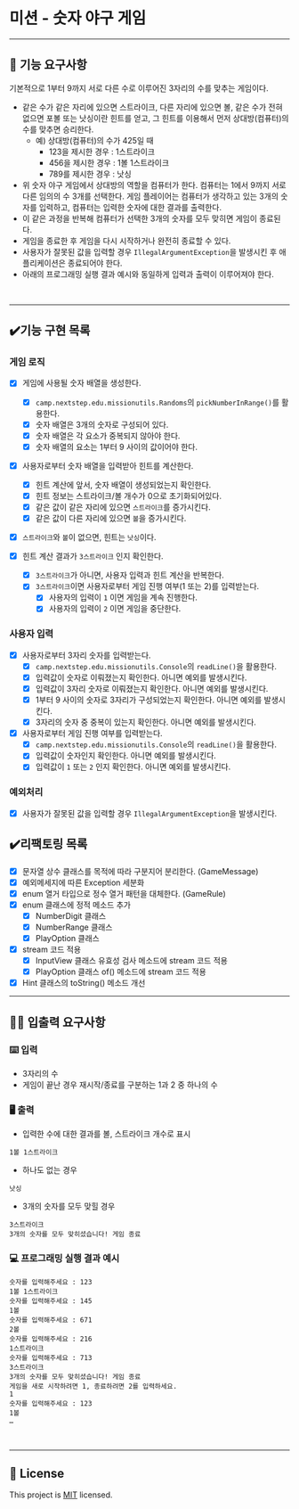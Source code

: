# 미션 - 숫자 야구 게임

---

## 🚀 기능 요구사항

기본적으로 1부터 9까지 서로 다른 수로 이루어진 3자리의 수를 맞추는 게임이다.

- 같은 수가 같은 자리에 있으면 스트라이크, 다른 자리에 있으면 볼, 같은 수가 전혀 없으면 포볼 또는 낫싱이란 힌트를 얻고, 그 힌트를 이용해서 먼저 상대방(컴퓨터)의 수를 맞추면 승리한다.
  - 예) 상대방(컴퓨터)의 수가 425일 때
    - 123을 제시한 경우 : 1스트라이크
    - 456을 제시한 경우 : 1볼 1스트라이크
    - 789를 제시한 경우 : 낫싱
- 위 숫자 야구 게임에서 상대방의 역할을 컴퓨터가 한다. 컴퓨터는 1에서 9까지 서로 다른 임의의 수 3개를 선택한다. 게임 플레이어는 컴퓨터가 생각하고 있는 3개의 숫자를 입력하고, 컴퓨터는 입력한 숫자에 대한 결과를 출력한다.
- 이 같은 과정을 반복해 컴퓨터가 선택한 3개의 숫자를 모두 맞히면 게임이 종료된다.
- 게임을 종료한 후 게임을 다시 시작하거나 완전히 종료할 수 있다.
- 사용자가 잘못된 값을 입력할 경우 `IllegalArgumentException`을 발생시킨 후 애플리케이션은 종료되어야 한다.
- 아래의 프로그래밍 실행 결과 예시와 동일하게 입력과 출력이 이루어져야 한다.

<br>

---
## ✔️기능 구현 목록
### 게임 로직
- [x] 게임에 사용될 숫자 배열을 생성한다.
  - [x] `camp.nextstep.edu.missionutils.Randoms`의 `pickNumberInRange()`를 활용한다.
  - [x] 숫자 배열은 3개의 숫자로 구성되어 있다.
  - [x] 숫자 배열은 각 요소가 중복되지 않아야 한다.
  - [x] 숫자 배열의 요소는 1부터 9 사이의 값이어야 한다.

- [x] 사용자로부터 숫자 배열을 입력받아 힌트를 계산한다.
  - [x] 힌트 계산에 앞서, 숫자 배열이 생성되었는지 확인한다.
  - [x] 힌트 정보는 스트라이크/볼 개수가 0으로 초기화되어있다.
  - [x] 같은 값이 같은 자리에 있으면 `스트라이크`를 증가시킨다.
  - [x] 같은 값이 다른 자리에 있으면 `볼`을 증가시킨다.
  
- [x] `스트라이크`와 `볼`이 없으면, 힌트는 `낫싱`이다.

- [x] 힌트 계산 결과가 `3스트라이크` 인지 확인한다.
  - [x] `3스트라이크`가 아니면, 사용자 입력과 힌트 계산을 반복한다.
  - [x] `3스트라이크`이면 사용자로부터 게임 진행 여부(1 또는 2)를 입력받는다.
    - [x] 사용자의 입력이 `1` 이면 게임을 계속 진행한다.
    - [x] 사용자의 입력이 `2` 이면 게임을 중단한다.

### 사용자 입력
- [x] 사용자로부터 3자리 숫자를 입력받는다.
  - [x] `camp.nextstep.edu.missionutils.Console`의 `readLine()`을 활용한다.
  - [x] 입력값이 숫자로 이뤄졌는지 확인한다. 아니면 예외를 발생시킨다.
  - [x] 입력값이 3자리 숫자로 이뤄졌는지 확인한다. 아니면 예외를 발생시킨다.
  - [x] 1부터 9 사이의 숫자로 3자리가 구성되었는지 확인한다. 아니면 예외를 발생시킨다.
  - [x] 3자리의 숫자 중 중복이 있는지 확인한다. 아니면 예외를 발생시킨다.

- [x] 사용자로부터 게임 진행 여부를 입력받는다.
  - [x] `camp.nextstep.edu.missionutils.Console`의 `readLine()`을 활용한다.
  - [x] 입력값이 숫자인지 확인한다. 아니면 예외를 발생시킨다.
  - [x] 입력값이 `1` 또는 `2` 인지 확인한다. 아니면 예외를 발생시킨다.

### 예외처리
- [x] 사용자가 잘못된 값을 입력할 경우 `IllegalArgumentException`을 발생시킨다.


## ✔️리팩토링 목록
- [x] 문자열 상수 클래스를 목적에 따라 구분지어 분리한다. (GameMessage)
- [x] 예외메세지에 따른 Exception 세분화
- [x] enum 열거 타입으로 정수 열거 패턴을 대체한다. (GameRule)
- [x] enum 클래스에 정적 메소드 추가
  - [x] NumberDigit 클래스
  - [x] NumberRange 클래스
  - [x] PlayOption 클래스
- [x] stream 코드 적용
  - [x] InputView 클래스 유효성 검사 메소드에 stream 코드 적용
  - [x] PlayOption 클래스 of() 메소드에 stream 코드 적용
- [x] Hint 클래스의 toString() 메소드 개선

---

## ✍🏻 입출력 요구사항

### ⌨️ 입력

- 3자리의 수
- 게임이 끝난 경우 재시작/종료를 구분하는 1과 2 중 하나의 수

### 🖥 출력

- 입력한 수에 대한 결과를 볼, 스트라이크 개수로 표시

```
1볼 1스트라이크
```

- 하나도 없는 경우

```
낫싱
```

- 3개의 숫자를 모두 맞힐 경우

```
3스트라이크
3개의 숫자를 모두 맞히셨습니다! 게임 종료
```

### 💻 프로그래밍 실행 결과 예시

```
숫자를 입력해주세요 : 123
1볼 1스트라이크
숫자를 입력해주세요 : 145
1볼 
숫자를 입력해주세요 : 671
2볼 
숫자를 입력해주세요 : 216
1스트라이크 
숫자를 입력해주세요 : 713
3스트라이크 
3개의 숫자를 모두 맞히셨습니다! 게임 종료
게임을 새로 시작하려면 1, 종료하려면 2를 입력하세요.
1
숫자를 입력해주세요 : 123
1볼
… 
```

<br>

---

## 📝 License

This project is [MIT](https://github.com/woowacourse/java-baseball-precourse/blob/master/LICENSE) licensed.
